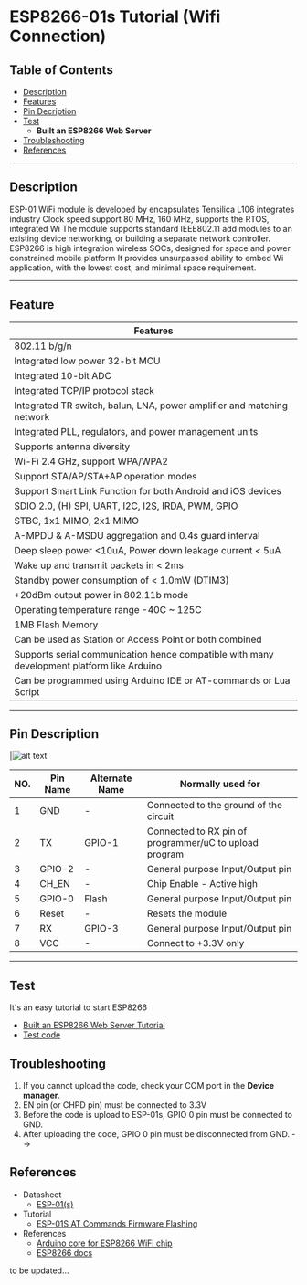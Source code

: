 # ESP8266-01s Tutorial (Wifi Connection)

## Table of Contents

-   [Description](#description)
-   [Features](#features)
-   [Pin Decription](#pin-description)
-   [Test](#test)
    -   <b>Built an ESP8266 Web Server</b>
-   [Troubleshooting](#troubleshooting)
-   [References](#references)

---

## Description

ESP-01 WiFi module is developed by
encapsulates Tensilica L106 integrates industry
Clock speed support 80 MHz, 160 MHz, supports the RTOS, integrated Wi
The module supports standard IEEE802.11
add modules to an existing device networking, or building a separate network controller.
ESP8266 is high integration wireless SOCs, designed for space and power constrained mobile platform
It provides unsurpassed ability to embed Wi
application, with the lowest cost, and minimal space requirement.

---

## Feature

| Features                                                                                   |
| ------------------------------------------------------------------------------------------ |
| 802.11 b/g/n                                                                               |
| Integrated low power 32-bit MCU                                                            |
| Integrated 10-bit ADC                                                                      |
| Integrated TCP/IP protocol stack                                                           |
| Integrated TR switch, balun, LNA, power amplifier and matching network                     |
| Integrated PLL, regulators, and power management units                                     |
| Supports antenna diversity                                                                 |
| Wi-Fi 2.4 GHz, support WPA/WPA2                                                            |
| Support STA/AP/STA+AP operation modes                                                      |
| Support Smart Link Function for both Android and iOS devices                               |
| SDIO 2.0, (H) SPI, UART, I2C, I2S, IRDA, PWM, GPIO                                         |
| STBC, 1x1 MIMO, 2x1 MIMO                                                                   |
| A-MPDU & A-MSDU aggregation and 0.4s guard interval                                        |
| Deep sleep power <10uA, Power down leakage current < 5uA                                   |
| Wake up and transmit packets in < 2ms                                                      |
| Standby power consumption of < 1.0mW (DTIM3)                                               |
| +20dBm output power in 802.11b mode                                                        |
| Operating temperature range -40C ~ 125C                                                    |
| 1MB Flash Memory                                                                           |
| Can be used as Station or Access Point or both combined                                    |
| Supports serial communication hence compatible with many development platform like Arduino |
| Can be programmed using Arduino IDE or AT-commands or Lua Script                           |

---

## Pin Description

|![alt text](https://bit.ly/36YC1dB 'ESP-01 pinout')

| NO. | Pin Name | Alternate Name | Normally used for                                      |
| --- | -------- | -------------- | ------------------------------------------------------ |
| 1   | GND      | -              | Connected to the ground of the circuit                 |
| 2   | TX       | GPIO-1         | Connected to RX pin of programmer/uC to upload program |
| 3   | GPIO-2   | -              | General purpose Input/Output pin                       |
| 4   | CH_EN    | -              | Chip Enable - Active high                              |
| 5   | GPIO-0   | Flash          | General purpose Input/Output pin                       |
| 6   | Reset    | -              | Resets the module                                      |
| 7   | RX       | GPIO-3         | General purpose Input/Output pin                       |
| 8   | VCC      | -              | Connect to +3.3V only                                  |

---

## Test

It's an easy tutorial to start ESP8266

-   [Built an ESP8266 Web Server Tutorial](https://randomnerdtutorials.com/esp8266-web-server/)
-   [Test code](test/esp-01s.ino)

## Troubleshooting

1. If you cannot upload the code, check your COM port in the <b>Device manager</b>.
2. EN pin (or CHPD pin) must be connected to 3.3V
3. Before the code is upload to ESP-01s, GPIO 0 pin must be connected to GND.
4. After uploading the code, GPIO 0 pin must be disconnected from GND. -->

## References

-   Datasheet
    -   [ESP-01(s)](https://bit.ly/3twNw57)
-   Tutorial
    -   [ESP-01S AT Commands Firmware Flashing](https://bit.ly/30U7Ukw)
-   References
    -   [Arduino core for ESP8266 WiFi chip](https://github.com/esp8266/Arduino)
    -   [ESP8266 docs](https://arduino-esp8266.readthedocs.io/en/latest/esp8266wifi/readme.html)

to be updated...
